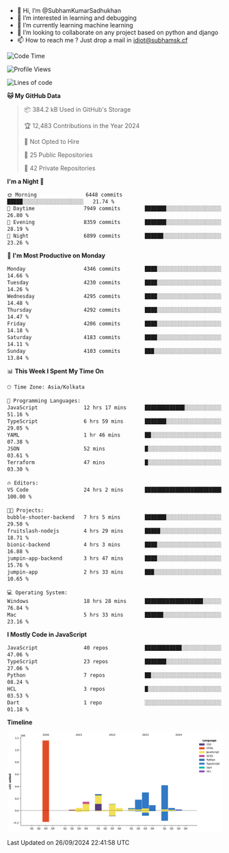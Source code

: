 - 👋 Hi, I’m @SubhamKumarSadhukhan
- 👀 I’m interested in learning and debugging
- 🌱 I’m currently learning machine learning
- 💞️ I’m looking to collaborate on any project based on python and django
- 📫 How to reach me ?
      Just drop a mail in idiot@subhamsk.cf

<!---
SubhamKumarSadhukhan/SubhamKumarSadhukhan is a ✨ special ✨ repository because its `README.md` (this file) appears on your GitHub profile.
You can click the Preview link to take a look at your changes.
--->


<!--START_SECTION:waka-->
![Code Time](http://img.shields.io/badge/Code%20Time-2%2C547%20hrs%2033%20mins-blue)

![Profile Views](http://img.shields.io/badge/Profile%20Views-6-blue)

![Lines of code](https://img.shields.io/badge/From%20Hello%20World%20I%27ve%20Written-2.8%20million%20lines%20of%20code-blue)

**🐱 My GitHub Data** 

> 📦 384.2 kB Used in GitHub's Storage 
 > 
> 🏆 12,483 Contributions in the Year 2024
 > 
> 🚫 Not Opted to Hire
 > 
> 📜 25 Public Repositories 
 > 
> 🔑 42 Private Repositories 
 > 
**I'm a Night 🦉** 

```text
🌞 Morning                6448 commits        █████░░░░░░░░░░░░░░░░░░░░   21.74 % 
🌆 Daytime                7949 commits        ███████░░░░░░░░░░░░░░░░░░   26.80 % 
🌃 Evening                8359 commits        ███████░░░░░░░░░░░░░░░░░░   28.19 % 
🌙 Night                  6899 commits        ██████░░░░░░░░░░░░░░░░░░░   23.26 % 
```
📅 **I'm Most Productive on Monday** 

```text
Monday                   4346 commits        ████░░░░░░░░░░░░░░░░░░░░░   14.66 % 
Tuesday                  4230 commits        ████░░░░░░░░░░░░░░░░░░░░░   14.26 % 
Wednesday                4295 commits        ████░░░░░░░░░░░░░░░░░░░░░   14.48 % 
Thursday                 4292 commits        ████░░░░░░░░░░░░░░░░░░░░░   14.47 % 
Friday                   4206 commits        ████░░░░░░░░░░░░░░░░░░░░░   14.18 % 
Saturday                 4183 commits        ████░░░░░░░░░░░░░░░░░░░░░   14.11 % 
Sunday                   4103 commits        ███░░░░░░░░░░░░░░░░░░░░░░   13.84 % 
```


📊 **This Week I Spent My Time On** 

```text
🕑︎ Time Zone: Asia/Kolkata

💬 Programming Languages: 
JavaScript               12 hrs 17 mins      █████████████░░░░░░░░░░░░   51.16 % 
TypeScript               6 hrs 59 mins       ███████░░░░░░░░░░░░░░░░░░   29.05 % 
YAML                     1 hr 46 mins        ██░░░░░░░░░░░░░░░░░░░░░░░   07.38 % 
JSON                     52 mins             █░░░░░░░░░░░░░░░░░░░░░░░░   03.61 % 
Terraform                47 mins             █░░░░░░░░░░░░░░░░░░░░░░░░   03.30 % 

🔥 Editors: 
VS Code                  24 hrs 2 mins       █████████████████████████   100.00 % 

🐱‍💻 Projects: 
bubble-shooter-backend   7 hrs 5 mins        ███████░░░░░░░░░░░░░░░░░░   29.50 % 
fruitslash-nodejs        4 hrs 29 mins       █████░░░░░░░░░░░░░░░░░░░░   18.71 % 
bionic-backend           4 hrs 3 mins        ████░░░░░░░░░░░░░░░░░░░░░   16.88 % 
jumpin-app-backend       3 hrs 47 mins       ████░░░░░░░░░░░░░░░░░░░░░   15.76 % 
jumpin-app               2 hrs 33 mins       ███░░░░░░░░░░░░░░░░░░░░░░   10.65 % 

💻 Operating System: 
Windows                  18 hrs 28 mins      ███████████████████░░░░░░   76.84 % 
Mac                      5 hrs 33 mins       ██████░░░░░░░░░░░░░░░░░░░   23.16 % 
```

**I Mostly Code in JavaScript** 

```text
JavaScript               40 repos            ████████████░░░░░░░░░░░░░   47.06 % 
TypeScript               23 repos            ███████░░░░░░░░░░░░░░░░░░   27.06 % 
Python                   7 repos             ██░░░░░░░░░░░░░░░░░░░░░░░   08.24 % 
HCL                      3 repos             █░░░░░░░░░░░░░░░░░░░░░░░░   03.53 % 
Dart                     1 repo              ░░░░░░░░░░░░░░░░░░░░░░░░░   01.18 % 
```



**Timeline**

![Lines of Code chart](https://raw.githubusercontent.com/SubhamKumarSadhukhan/SubhamKumarSadhukhan/main/assets/bar_graph.png)


 Last Updated on 26/09/2024 22:41:58 UTC
<!--END_SECTION:waka-->
